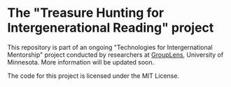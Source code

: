 # The "Treasure Hunting for Intergenerational Reading" project

This repository is part of an ongoing "Technologies for Intergernational Mentorship" project conducted by researchers at [GroupLens](https://grouplens.org), University of Minnesota. More information will be updated soon. 

The code for this project is licensed under the MIT License.
